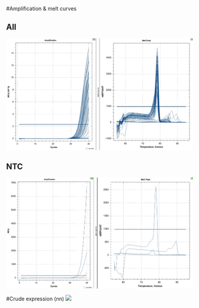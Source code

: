 #Amplification & melt curves
## All
![](./TLRrep.jpg)

## NTC
![](./TLRntc.jpg)

#Crude expression (nn)
![](./crude_exp.png)

